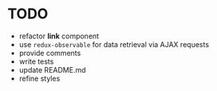 # TODO

* refactor **link** component
* use `redux-observable` for data retrieval via AJAX requests
* provide comments
* write tests
* update README.md
* refine styles
